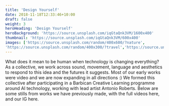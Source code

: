 ```yaml
---
title: 'Design Yourself'
date: 2018-11-18T12:33:46+10:00
draft: false
weight: 3
heroHeading: 'Design Yourself'
heroBackground: 'https://source.unsplash.com/iqGtaQnk3VM/1600x400'
thumbnail: 'https://source.unsplash.com/iqGtaQnk3VM/600x400'
images: ['https://source.unsplash.com/random/400x600/?nature', 
'https://source.unsplash.com/random/400x300/?travel','https://source.unsplash.com/random/400x300/?architecture','https://source.unsplash.com/random/400x600/?buildings','https://source.unsplash.com/random/400x300/?city','https://source.unsplash.com/random/400x600/?business']
---
```


What does it mean to be human when technology is changing everything? As a collective, we work across sound, movement, language and aesthetics to respond to this idea and the futures it suggests. Most of our early works were video and we are now expanding in all directions :)
We formed this collective after participating in a Barbican Creative Learning programme around AI technology, working with lead artist Antonio Roberts. Below are some stills from works we have previously made, with the full videos here, and our IG here.

